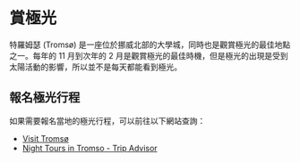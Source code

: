 # 賞極光

特羅姆瑟 (Tromsø) 是一座位於挪威北部的大學城，同時也是觀賞極光的最佳地點之一。每年的 11 月到次年的 2 月是觀賞極光的最佳時機，但是極光的出現是受到太陽活動的影響，所以並不是每天都能看到極光。

## 報名極光行程

如果需要報名當地的極光行程，可以前往以下網站查詢：

- [Visit Tromsø](https://www.visittromso.no/booking-activities)
- [Night Tours in Tromso - Trip Advisor](https://www.tripadvisor.com/Attractions-g190475-Activities-c42-t233-Tromso_Troms_Northern_Norway.html)
